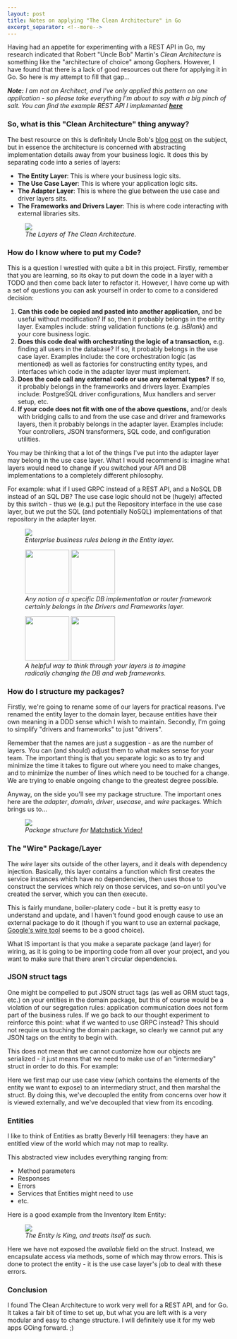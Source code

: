 ```yaml
---
layout: post
title: Notes on applying "The Clean Architecture" in Go
excerpt_separator: <!--more-->
---
```

<section>
    <p>Having had an appetite for experimenting with a REST API in Go, my research indicated that Robert
    "Uncle Bob" Martin's <i>Clean Architecture</i> is something like the "architecture of choice" among Gophers.
    However, I have found that there is a lack of good resources out there for applying it in Go. So here is my
    attempt to fill that gap...</p>
</section>
<!--more-->
<section>
    <p><i><b>Note:</b> I am not an Architect, and I've only applied this pattern on one application - so please take everything
    I'm about to say with a big pinch of salt. You can find the example REST API I implemented
    <b><a href="https://github.com/liampulles/matchstick-video">here</a></b></i></p>
</section>

<section>
    <hgroup>
        <h3>So, what is this "Clean Architecture" thing anyway?</h3>
    </hgroup>
    <aside>
        <p>The best resource on this is definitely Uncle Bob's
        <a href="https://blog.cleancoder.com/uncle-bob/2012/08/13/the-clean-architecture.html">blog post</a>
        on the subject, but in essence the architecture is concerned with abstracting implementation details
        away from your business logic. It does this by separating code into a series of layers:
        <ul>
            <li><b>The Entity Layer</b>: This is where your business logic sits.</li>
            <li><b>The Use Case Layer</b>: This is where your application logic sits.</li>
            <li><b>The Adapter Layer</b>: This is where the glue between the use case and driver layers sits.</li>
            <li><b>The Frameworks and Drivers Layer</b>: This is where code interacting with external libraries sits.</li>
        </ul>
        </p>
    </aside>
    <aside>
        <figure>
            <img src="/images/clean-architecture-diagram.png">
            <figcaption><i>The Layers of The Clean Architecture.</i></figcaption>
        </figure>
    </aside>
</section>

<section>
    <hgroup>
        <h3>How do I know where to put my Code?</h3>
    </hgroup>
    <aside>
        <p>This is a question I wrestled with quite a bit in this project. Firstly, remember that you are learning,
        so its okay to put down the code in a layer with a TODO and then come back later to refactor it.
        However, I have come up with a set of questions you can ask yourself in order to come to a considered
        decision:
        <ol>
            <li><b>Can this code be copied and pasted into another application,</b> and be useful without modification? If so,
            then it probably belongs in the entity layer. Examples include: string validation functions (e.g. <i>isBlank</i>) and
            your core business logic.</li>
            <li><b>Does this code deal with orchestrating the logic of a transaction,</b> e.g. finding all users in the database?
            If so, it probably belongs in the use case layer. Examples include: the core orchestration logic (as mentioned) as
            well as factories for constructing entity types, and interfaces which code in the adapter layer must implement.</li>
            <li><b>Does the code call any external code or use any external types?</b> If so, it probably belongs in the
            frameworks and drivers layer. Examples include: PostgreSQL driver configurations, Mux handlers and server setup,
            etc.</li>
            <li><b>If your code does not fit with one of the above questions,</b> and/or deals with bridging calls to and from
            the use case and driver and frameworks layers, then it probably belongs in the adapter layer. Examples include:
            Your controllers, JSON transformers, SQL code, and configuration utilities.</li>
        </ol>
        </p>
        <p>You may be thinking that a lot of the things I've put into the adapter layer may belong in the use case layer.
        What I would recommend is: imagine what layers would need to change if you switched your API and DB implementations to a
        completely different philosophy.</p>
        <p>For example: what if I used GRPC instead of a REST API, and a NoSQL DB instead of an SQL
        DB? The use case logic should not be (hugely) affected by this switch - thus we (e.g.) put the Repository interface in
        the use case layer, but we put the SQL (and potentially NoSQL) implementations of that repository in the adapter layer.</p>
    </aside>
    <aside>
        <figure>
            <img src="/images/rules-of-the-game-vhs-front.jpg">
            <figcaption><i>Enterprise business rules belong in the Entity layer.</i></figcaption>
        </figure>
        <figure>
            <img src="/images/postgresql-icon.png" width="100" height="100">
            <img src="/images/gorilla-icon.jpeg" width="100" height="100">
            <figcaption><i>Any notion of a specific DB implementation or router framework certainly belongs in the Drivers and Frameworks layer.</i></figcaption>
        </figure>
        <figure>
            <img src="/images/mongodb-icon.png" width="100" height="100">
            <img src="/images/grpc-icon.png" width="100" height="100">
            <figcaption><i>A helpful way to think through your layers is to imagine radically changing the DB and web frameworks.</i></figcaption>
        </figure>
    </aside>
</section>

<section>
    <hgroup>
        <h3>How do I structure my packages?</h3>
    </hgroup>
    <aside>
        <p>Firstly, we're going to rename some of our layers for practical reasons. I've renamed the entity layer to the domain
        layer, because entities have their own meaning in a DDD sense which I wish to maintain. Secondly, I'm going to simplify
        "drivers and frameworks" to just "drivers".</p>
        <p>Remember that the
        names are just a suggestion - as are the number of layers. You can (and should) adjust them to what makes sense for your
        team. The important thing is that you separate logic so as to try and minimize the time it takes to figure out where you
        need to make changes, and to minimize the number of lines which need to be touched for a change. We are trying to enable
        ongoing change to the greatest degree possible.</p>
        <p>Anyway, on the side you'll see my package structure. The important ones here are the <i>adapter</i>, <i>domain</i>,
        <i>driver</i>, <i>usecase</i>, and <i>wire</i> packages. Which brings us to...</p>
    </aside>
    <aside>
        <figure>
            <img src="/images/matchstick-video-package-structure.png">
            <figcaption><i>Package structure for</i> <a href="https://github.com/liampulles/matchstick-video">Matchstick Video!</a></figcaption>
        </figure>
    </aside>
</section>

<section>
    <hgroup>
        <h3>The "Wire" Package/Layer</h3>
    </hgroup>
    <aside>
        <p>The <i>wire</i> layer sits outside of the other layers, and it deals with dependency injection. Basically, this
        layer contains a function which first creates the service instances which have no dependencies, then uses those to construct
        the services which rely on those services, and so-on until you've created the server, which you can then execute.</p>
    </aside>
    <aside><p></p></aside>
</section>
<section>
    <script src="https://gist-it.appspot.com/github/liampulles/matchstick-video/blob/master/pkg/wire/wire.go?slice=29:43&footer=minimal"></script>
</section>
<section>
    <aside>
        <p>This is fairly mundane, boiler-platery code - but it is pretty easy to understand and update, and I haven't found good
        enough cause to use an external package to do it (though if you want to use an external package,
        <a href="https://github.com/google/wire"> Google's wire tool</a> seems to be a good choice).</p>
        <p>What IS important is that you make a separate package (and layer) for wiring, as it is going to be importing code from all
        over your project, and you want to make sure that there aren't circular dependencies.</p>
    </aside>
    <aside><p></p></aside>
</section>

<section>
    <hgroup>
        <h3>JSON struct tags</h3>
    </hgroup>
    <aside>
        <p>One might be compelled to put JSON struct tags (as well as ORM stuct tags, etc.) on your entities in the domain package,
        but this of course would be a violation of our segregation rules: application communication does not form part of the
        business rules. If we go back to our thought experiment to reinforce this point: what if we wanted to use GRPC instead? This should not require us
        touching the domain package, so clearly we cannot put any JSON tags on the entity to begin with.</p>
        <p>This does not mean that we cannot customize how our objects are serialized - it just means that we need to make use of an "intermediary" struct
        in order to do this. For example:</p>
    </aside>
    <aside><p></p></aside>
</section>
<section>
    <script src="https://gist-it.appspot.com/github/liampulles/matchstick-video/blob/master/pkg/adapter/http/json/encoder.service.go?slice=39:49&footer=minimal"></script>
    <script src="https://gist-it.appspot.com/github/liampulles/matchstick-video/blob/master/pkg/adapter/http/json/encoder.service.go?slice=27:33&footer=minimal"></script>
    <script src="https://gist-it.appspot.com/github/liampulles/matchstick-video/blob/master/pkg/adapter/http/json/encoder.service.go?slice=65:73&footer=minimal"></script>
</section>
<section>
    <aside>
        <p>Here we first map our use case view (which contains the elements of the entity we want to expose) to an
        intermediary struct, and then marshal the struct. By doing this, we've decoupled the entity from concerns over how
        it is viewed externally, and we've decoupled that view from its encoding.</p>
    </aside>
    <aside><p></p></aside>
</section>

<section>
    <hgroup>
        <h3>Entities</h3>
    </hgroup>
    <aside>
        <p>I like to think of Entities as bratty Beverly Hill teenagers: they have an entitled view of the world which may not map to reality.</p>
        This abstracted view includes everything ranging from:
        <ul>
            <li>Method parameters</li>
            <li>Responses</li>
            <li>Errors</li>
            <li>Services that Entities might need to use</li>
            <li>etc.</li>
        </ul>
        <p>Here is a good example from the Inventory Item Entity:</p>
    </aside>
    <aside>
        <figure>
            <img src="/images/my-super-sweet-16.jpg">
            <figcaption><i>The Entity is King, and treats itself as such.</i></figcaption>
        </figure>
    </aside>
</section>
<section>
    <script src="https://gist-it.appspot.com/github/liampulles/matchstick-video/blob/master/pkg/domain/entity/inventory.go?slice=65:92&footer=minimal"></script>
</section>
<section>
    <aside>
        <p>Here we have not exposed the <i>available</i> field on the struct. Instead, we encapsulate access via methods,
        some of which may throw errors. This is done to protect the entity - it is the use case layer's job to deal with
        these errors.</p>
    </aside>
    <aside><p></p></aside>
</section>

<section>
    <hgroup>
        <h3>Conclusion</h3>
    </hgroup>
    <p>I found The Clean Architecture to work very well for a REST API, and for Go. It takes
    a fair bit of time to set up, but what you are left with is a very modular and easy to change structure. I will
    definitely use it for my web apps GOing forward. ;)</p>
</section>